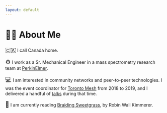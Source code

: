 ```yaml
---
layout: default
---
```


# 👨‍💻 About Me

<span style="font-size: 1.2rem">🇨🇦</span>  I call Canada home. 

<span style="font-size: 1.2rem">⚙</span>  I work as a Sr. Mechanical Engineer in a mass spectrometry research team at [PerkinElmer](https://www.perkinelmer.com). 

<span style="font-size: 1.2rem">💻</span>  I am interested in community networks and peer-to-peer technologies. I was the event coordinator for [Toronto Mesh](https://tomesh.net/) from 2018 to 2019, and I delivered a handful of [talks](speaking) during that time.

<span style="font-size: 1.2rem">📖</span>  I am currently reading [Braiding Sweetgrass](https://en.wikipedia.org/wiki/Braiding_Sweetgrass), by Robin Wall Kimmerer.

<div class="contact-options">
<a href="mailto:dante.a.sanchez@gmail.com"><i class="fa fa-envelope fa-2x"></i></a>
<a href="https://www.linkedin.com/in/dante-sanchez-65465717"><i class="fa fa-linkedin fa-2x"></i></a>
<a href="http://github.com/dasanchez"><i class="fa fa-github fa-2x"></i></a>
<a href="http://twitter.com/dasanc_"><i class="fa fa-twitter fa-2x"></i></a>
</div>
